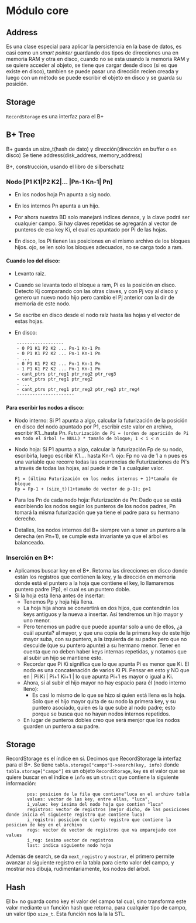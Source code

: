 # Módulo core 

## Address
Es una clase especial para aplicar la persistencia en la base de datos, es casi
como un *smart pointer* guardando dos tipos de direcciones una en memoria RAM y otra en disco,
cuando no se esta usando la memoria RAM y se quiere acceder al objeto, se tiene que cargar
desde disco (si es que existe en disco), tambien se puede pasar una dirección recien
creada y luego con un método se puede escribir el objeto en disco y se guarda su posición.

## Storage 
`RecordStorage` es una interfaz para el B+ 

## B+ Tree 
B+
	guarda un size_t(hash de dato) y dirección(dirección en buffer o en disco)
	Se tiene
		address(disk_address, memory_address)

B+, construcción, usando el libro de silberschatz

### Nodo [P1 K1|P2 K2|... |Pn-1 Kn-1| Pn]

- En los nodos hoja Pn apunta a sig nodo.
- En los internos Pn apunta a un hijo.

- Por ahora nuestra BD solo manejará indices densos, y	la clave podrá ser cualquier campo. Si hay claves repetidas se agregarán al vector de punteros de esa key Ki, el cual es apuntado por Pi de las hojas.

- En disco, los Pi tienen las posiciones en el mismo archivo de los bloques hijos. ojo, se len solo los bloques adecuados, no se carga todo a ram.

#### Cuando leo del disco:
- Levanto raiz.
- Cuando se levanta todo el bloque a ram, Pi es la posición en disco. Detecto Kj comparando con las otras claves, y con Pj voy al disco y genero un nuevo nodo hijo pero cambio el Pj anterior con la dir de memoria de este nodo.
- Se escribe en disco desde el nodo raíz hasta las hojas y el vector de estas hojas.

- En disco:

```
	------------------
	- 0 P1 K1 P2 K2 ... Pn-1 Kn-1 Pn
	- 0 P1 K1 P2 K2 ... Pn-1 Kn-1 Pn
	- ...
	- 0 P1 K1 P2 K2 ... Pn-1 Kn-1 Pn
	- 1 P1 K1 P2 K2 ... Pn-1 Kn-1 Pn
	- cant_ptrs ptr_reg1 ptr_reg2 ptr_reg3
	- cant_ptrs ptr_reg1 ptr_reg2 
	- ...
	- cant_ptrs ptr_reg1 ptr_reg2 ptr_reg3 ptr_reg4
	----------------------
```

#### Para escribir los nodos a disco:

- Nodo interno:
    Si P1 apunta a algo, calcular la futurización de la posición en disco del nodo apuntado por P1, escribir este valor en archivo, escribir K1...hasta Pn.
    `Futurización de Pi = (orden de aparición de Pi en todo el árbol != NULL) * tamaño de bloque; 1 < i < n`

- Nodo hoja:
	Si P1 apunta a algo, calcular la futurización Fp de su nodo, escribirla, luego escribir K1.... hasta Kn-1.
    ojo: Fp no va de 1 a n pues es una variable que recorre todas las ocurrencias de Futurizaciones de Pi's a través de todas las hojas, así puede ir de 1 a cualquier valor.

    ```
    F1 = (última Futurización en los nodos internos + 1)*tamaño de bloque
    Fp = Fp-1 + (size_t)(1+tamaño de vector de p-1); p>1
    ```

- Para los Pn de cada nodo hoja:
    Futurización de Pn:
    Dado que se está escribiendo los nodos según los punteros de los nodos padres, Pn tomará la misma futurización que ya tiene el padre para su hermano derecho.

- Detalles, los nodos internos del B+ siempre van a tener un puntero a la derecha (en Pn+1), se cumple esta invariante ya que el árbol es balanceado.

### Inserción en B+:
- Aplicamos buscar key en el B+. Retorna las direcciones en disco donde están los registros que contienen la key, y la dirección en memoria donde está el puntero a la hoja que contiene el key, lo llamaremos puntero padre (Pp), el cual es un puntero doble.
- Si la hoja está llena antes de insertar:
    - Tenemos Pp y hoja hija llena.
    - La hoja hija ahora se convertirá en dos hijos, que contendrán los keys antiguos y la nueva a insertar. Así tendremos un hijo mayor y uno menor.
    - Pero tenemos un padre que puede apuntar solo a uno de ellos, ¿a cuál apunta? al mayor, y que una copia de la primera key de este hijo mayor suba, con su puntero, a la izquierda de su padre pero que no descuide (que su puntero apunte) a su hermano menor. Tener en cuenta que no deben haber keys internas repetidas, y notamos que al subir un hijo se mantiene esto.
    - Recordar que Pi Ki significa que lo que apunta Pi es menor que Ki. El nodo es una concatenación de varios Ki Pi. Pensar en esto y NO que en | Pi Ki | Pi+1 Ki+1 | lo que apunta Pi+1 es mayor o igual a Ki.
    - Ahora, si al subir el hijo mayor no hay espacio para él (nodo interno lleno):
        - Es casi lo mismo de lo que se hizo si quien está llena es la hoja. Solo que el hijo mayor quita de su nodo la primera key, y su puntero asociado, quien es la que sube al nodo padre; esto porque se busca que no hayan nodos internos repetidos.
    - En lugar de punteros dobles creo que será menjor que los nodos guarden un puntero a su padre.

## Storage 
RecordStorage es el índice en sí.
Decimos que RecordStorage la interfaz para el B+.
Se tiene `tabla.storage["campo"]->search(key, info)` donde `tabla.storage["campo"]` es un objeto `RecordStorage`, `key` es el valor que se quiere buscar en el índice e `info` es un `struct` que contiene la siguiente información:

```
	    pos: posicion de la fila que contiene"luca en el archivo tabla
	    values: vector de las key, entre ellas, "luca",
	    i_value: key iesima del nodo hoja que contien "luca"
	    registros: vector de registros (mejor dicho, de las posiciones donde inicia el siguiente registro que contiene luca)
	    i_registro: posicion de cierto registro que contiene la posicion de key en el archivo
	    regs: vector de vector de registros que va emparejado con values
	    i_reg: iesimo vector de registros
	    last: indica siguiente nodo hoja
```

Además de search, se da `next_registro` y `mostrar`, el primero permite avanzar al siguiente registro en la tabla para cierto valor del campo, y mostrar nos dibuja, rudimentariamente, los nodos del árbol.

## Hash
El b+ no guarda como key el valor del campo tal cual, sino transforma este valor mediante un función hash que retorna, para cualquier tipo de campo, un valor tipo `size_t`. Esta función nos la la la STL.

